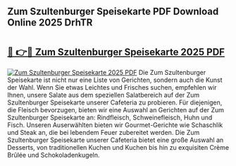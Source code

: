 ## Zum Szultenburger Speisekarte PDF Download Online 2025 DrhTR

# <h2><a href="http://gce2fah.nevu.top/?p=Zum+Szultenburger+Speisekarte">🔗 👉🔴 Zum Szultenburger Speisekarte 2025 PDF</a></h2>

[![Zum Szultenburger Speisekarte 2025 PDF](https://i.imgur.com/dBaPXMq.png)](http://gce2fah.nevu.top/?p=Zum+Szultenburger+Speisekarte)
Die Zum Szultenburger Speisekarte ist nicht nur eine Liste von Gerichten, sondern auch die Kunst der Wahl. Wenn Sie etwas Leichtes und Frisches suchen, empfehlen wir Ihnen, unsere Salate aus dem speziellen Salatbereich auf der Zum Szultenburger Speisekarte unserer Cafeteria zu probieren. Für diejenigen, die Fleisch bevorzugen, bieten wir eine Auswahl an Gerichten auf der Zum Szultenburger Speisekarte an: Rindfleisch, Schweinefleisch, Huhn und Fisch. Unseren Auserwählten bieten wir Gourmet-Gerichte wie Schaschlik und Steak an, die bei lebendem Feuer zubereitet werden. Die Zum Szultenburger Speisekarte unserer Cafeteria bietet eine große Auswahl an Desserts, von traditionellen Kuchen und Kuchen bis hin zu exquisiten Crème Brûlée und Schokoladenkugeln.
